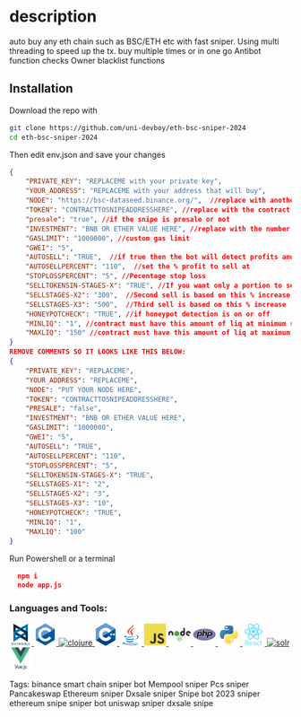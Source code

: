 # description
auto buy any eth chain such as BSC/ETH etc with fast sniper. Using multi threading to speed up the tx.
buy multiple times or in one go
Antibot function checks
Owner blacklist functions

## Installation
Download the repo with

```bash
git clone https://github.com/uni-devboy/eth-bsc-sniper-2024
cd eth-bsc-sniper-2024
```
Then edit env.json and save your changes

```json
{
    "PRIVATE_KEY": "REPLACEME with your private key",
    "YOUR_ADDRESS": "REPLACEME with your address that will buy",
    "NODE": "https://bsc-dataseed.binance.org/",  //replace with another node or leave this one here 
    "TOKEN": "CONTRACTTOSNIPEADDRESSHERE", //replace with the contract address you wish to snipe 
    "presale": "true", //if the snipe is presale or not
    "INVESTMENT": "BNB OR ETHER VALUE HERE", //replace with the number with decimals such as 0.01 or 5.1 etc. The currency ETHER or BNB is determined by which node, if you use a BSC node you will be paying in BNB here
    "GASLIMIT": "1000000", //custom gas limit
    "GWEI": "5",
    "AUTOSELL": "TRUE",  //if true then the bot will detect profits and sell for you
    "AUTOSELLPERCENT": "110",  //set the % profit to sell at
    "STOPLOSSPERCENT": "5", //Pecentage stop loss
    "SELLTOKENSIN-STAGES-X": "TRUE", //If you want only a portion to sell when auto sell percentage is hit, IF ITS YES THEN IT SELLS 3 TIMES, First time is based on Autosell percent
    "SELLSTAGES-X2": "300",  //Second sell is based on this % increase
    "SELLSTAGES-X3": "500",  //Third sell is based on this % increase
    "HONEYPOTCHECK": "TRUE", //if honeypot detection is on or off
    "MINLIQ": "1", //contract must have this amount of liq at minimum such as 1 eth or 1 bnb
    "MAXLIQ": "150" //contract must have this amount of liq at maximum such as 100 eth or 100 bnb
}
REMOVE COMMENTS SO IT LOOKS LIKE THIS BELOW:
{
    "PRIVATE_KEY": "REPLACEME",
    "YOUR_ADDRESS": "REPLACEME",
    "NODE": "PUT YOUR NODE HERE",
    "TOKEN": "CONTRACTTOSNIPEADDRESSHERE",
    "PRESALE": "false",
    "INVESTMENT": "BNB OR ETHER VALUE HERE",
    "GASLIMIT": "1000000",
    "GWEI": "5",
    "AUTOSELL": "TRUE",
    "AUTOSELLPERCENT": "110",
    "STOPLOSSPERCENT": "5",
    "SELLTOKENSIN-STAGES-X": "TRUE",
    "SELLSTAGES-X1": "2",
    "SELLSTAGES-X2": "3",
    "SELLSTAGES-X3": "10",
    "HONEYPOTCHECK": "TRUE",
    "MINLIQ": "1",
    "MAXLIQ": "100"
}
``` 

Run Powershell or a terminal

```json
  npm i
  node app.js
```


<h3 align="left">Languages and Tools:</h3>
<p align="left"> <a href="https://backbonejs.org" target="_blank" rel="noreferrer"> <img src="https://raw.githubusercontent.com/devicons/devicon/master/icons/backbonejs/backbonejs-original-wordmark.svg" alt="backbonejs" width="40" height="40"/> </a> <a href="https://www.cprogramming.com/" target="_blank" rel="noreferrer"> <img src="https://raw.githubusercontent.com/devicons/devicon/master/icons/c/c-original.svg" alt="c" width="40" height="40"/> </a> <a href="https://clojure.org/" target="_blank" rel="noreferrer"> <img src="https://upload.wikimedia.org/wikipedia/commons/5/5d/Clojure_logo.svg" alt="clojure" width="40" height="40"/> </a> <a href="https://www.w3schools.com/cpp/" target="_blank" rel="noreferrer"> <img src="https://raw.githubusercontent.com/devicons/devicon/master/icons/cplusplus/cplusplus-original.svg" alt="cplusplus" width="40" height="40"/> </a> <a href="https://www.java.com" target="_blank" rel="noreferrer"> <img src="https://raw.githubusercontent.com/devicons/devicon/master/icons/java/java-original.svg" alt="java" width="40" height="40"/> </a> <a href="https://developer.mozilla.org/en-US/docs/Web/JavaScript" target="_blank" rel="noreferrer"> <img src="https://raw.githubusercontent.com/devicons/devicon/master/icons/javascript/javascript-original.svg" alt="javascript" width="40" height="40"/> </a> <a href="https://nodejs.org" target="_blank" rel="noreferrer"> <img src="https://raw.githubusercontent.com/devicons/devicon/master/icons/nodejs/nodejs-original-wordmark.svg" alt="nodejs" width="40" height="40"/> </a> <a href="https://www.php.net" target="_blank" rel="noreferrer"> <img src="https://raw.githubusercontent.com/devicons/devicon/master/icons/php/php-original.svg" alt="php" width="40" height="40"/> </a> <a href="https://www.python.org" target="_blank" rel="noreferrer"> <img src="https://raw.githubusercontent.com/devicons/devicon/master/icons/python/python-original.svg" alt="python" width="40" height="40"/> </a> <a href="https://reactjs.org/" target="_blank" rel="noreferrer"> <img src="https://raw.githubusercontent.com/devicons/devicon/master/icons/react/react-original-wordmark.svg" alt="react" width="40" height="40"/> </a> <a href="https://lucene.apache.org/solr/" target="_blank" rel="noreferrer"> <img src="https://www.vectorlogo.zone/logos/apache_solr/apache_solr-icon.svg" alt="solr" width="40" height="40"/> </a> <a href="https://vuejs.org/" target="_blank" rel="noreferrer"> <img src="https://raw.githubusercontent.com/devicons/devicon/master/icons/vuejs/vuejs-original-wordmark.svg" alt="vuejs" width="40" height="40"/> </a> </p>

Tags: 
binance smart chain sniper bot
Mempool sniper
Pcs sniper
Pancakeswap
Ethereum sniper
Dxsale sniper
Snipe bot
2023 sniper
ethereum snipe
sniper bot
uniswap sniper
dxsale snipe
